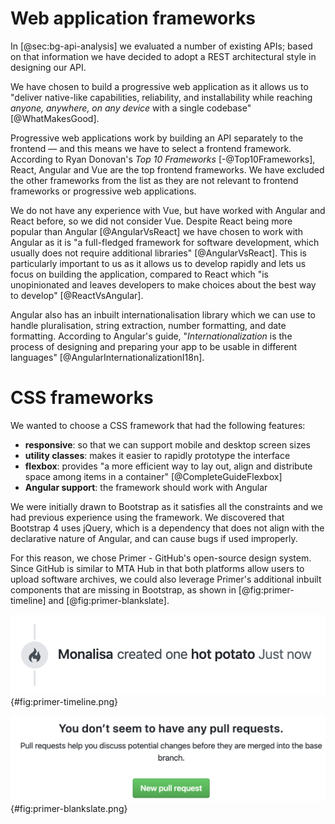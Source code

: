 # Web application frameworks

In [@sec:bg-api-analysis] we evaluated a number of existing APIs; based on that information we have decided to adopt a REST architectural style in designing our API.

We have chosen to build a progressive web application as it allows us to "deliver native-like capabilities, reliability, and installability while reaching _anyone, anywhere, on any device_ with a single codebase" [@WhatMakesGood].

Progressive web applications work by building an API separately to the frontend — and this means we have to select a frontend framework. According to Ryan Donovan's _Top 10 Frameworks_ [-@Top10Frameworks], React, Angular and Vue are the top frontend frameworks. We have excluded the other frameworks from the list as they are not relevant to frontend frameworks or progressive web applications.

We do not have any experience with Vue, but have worked with Angular and React before, so we did not consider Vue. Despite React being more popular than Angular [@AngularVsReact] we have chosen to work with Angular as it is "a full-fledged framework for software development, which usually does not require additional libraries" [@AngularVsReact]. This is particularly important to us as it allows us to develop rapidly and lets us focus on building the application, compared to React which "is unopinionated and leaves developers to make choices about the best way to develop" [@ReactVsAngular].

Angular also has an inbuilt internationalisation library which we can use to handle pluralisation, string extraction, number formatting, and date formatting. According to Angular's guide, "_Internationalization_ is the process of designing and preparing your app to be usable in different languages" [@AngularInternationalizationI18n].

# CSS frameworks

We wanted to choose a CSS framework that had the following features:

- **responsive**: so that we can support mobile and desktop screen sizes
- **utility classes**: makes it easier to rapidly prototype the interface
- **flexbox**: provides "a more efficient way to lay out, align and distribute space among items in a container" [@CompleteGuideFlexbox]
- **Angular support**: the framework should work with Angular

We were initially drawn to Bootstrap as it satisfies all the constraints and we had previous experience using the framework. We discovered that Bootstrap 4 uses jQuery, which is a dependency that does not align with the declarative nature of Angular, and can cause bugs if used improperly.

For this reason, we chose Primer - GitHub's open-source design system. Since GitHub is similar to MTA Hub in that both platforms allow users to upload software archives, we could also leverage Primer's additional inbuilt components that are missing in Bootstrap, as shown in [@fig:primer-timeline] and [@fig:primer-blankslate].

!["The `TimelineItem` component is used to display items on a vertical timeline, connected by `TimelineItem-badge` elements." [@TimelinePrimerCSS]](chapters/30-design/assets/primer-timeline.png){#fig:primer-timeline.png}

!["Blankslates are for when there is a lack of content within a page or section. Use them as placeholders to tell users why something isn't there." [@BlankslatePrimerCSS]](chapters/30-design/assets/primer-blankslate.png){#fig:primer-blankslate.png}
